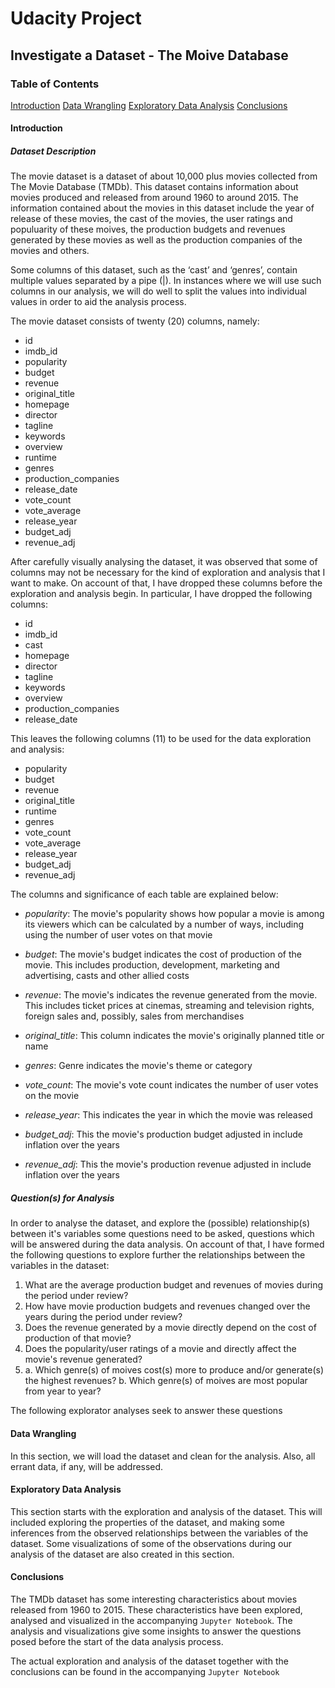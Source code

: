 # Udacity Project
## Investigate a Dataset - The Moive Database

### Table of Contents

[Introduction](#intro)
[Data Wrangling](#wrangling)
[Exploratory Data Analysis](#eda)
[Conclusions](#conclusions)

<a id="intro"></a>

#### Introduction

##### Dataset Description

The movie dataset is a dataset of about 10,000 plus movies collected from The Movie Database (TMDb). This dataset contains information about movies produced and released from around 1960 to around 2015. The information contained about the movies in this dataset include the year of release of these movies, the cast of the movies, the user ratings and populuarity of these moives, the production budgets and revenues generated by these movies as well as the production companies of the movies and others.

Some columns of this dataset, such as the ‘cast’ and ‘genres’, contain multiple values separated by a pipe (|). In instances where we will use such columns in our analysis, we will do well to split the values into individual values in order to aid the analysis process.

The movie dataset consists of twenty (20) columns, namely:

- id
- imdb_id
- popularity
- budget
- revenue
- original_title
- homepage
- director
- tagline
- keywords
- overview
- runtime
- genres
- production_companies
- release_date
- vote_count
- vote_average
- release_year
- budget_adj
- revenue_adj

After carefully visually analysing the dataset, it was observed that some of columns may not be necessary for the kind of exploration and analysis that I want to make. On account of that, I have dropped these columns before the exploration and analysis begin. In particular, I have dropped the following columns:

- id
- imdb_id
- cast
- homepage
- director
- tagline
- keywords
- overview
- production_companies
- release_date

This leaves the following columns (11) to be used for the data exploration and analysis:

- popularity
- budget
- revenue
- original_title
- runtime
- genres
- vote_count
- vote_average
- release_year
- budget_adj
- revenue_adj

The columns and significance of each table are explained below:

- _popularity_: The movie's popularity shows how popular a movie is among its viewers which can be calculated by a number of ways, including using the number of user votes on that movie

- _budget_: The movie's budget indicates the cost of production of the movie. This includes production, development, marketing and advertising, casts and other allied costs

- _revenue_: The movie's indicates the revenue generated from the movie. This includes ticket prices at cinemas, streaming and television rights, foreign sales and, possibly, sales from merchandises

- _original_title_: This column indicates the movie's originally planned title or name

- _genres_: Genre indicates the movie's theme or category

- _vote_count_: The movie's vote count indicates the number of user votes on the movie

- _release_year_: This indicates the year in which the movie was released

- _budget_adj_: This the movie's production budget adjusted in include inflation over the years

- _revenue_adj_: This the movie's production revenue adjusted in include inflation over the years

##### Question(s) for Analysis

In order to analyse the dataset, and explore the (possible) relationship(s) between it's variables some questions need to be asked, questions which will be answered during the data analysis. On account of that, I have formed the following questions to explore further the relationships between the variables in the dataset:

1. What are the average production budget and revenues of movies during the period under review?
1. How have movie production budgets and revenues changed over the years during the period under review?
1. Does the revenue generated by a movie directly depend on the cost of production of that movie?
1. Does the popularity/user ratings of a movie and directly affect the movie's revenue generated?
1. a. Which genre(s) of moives cost(s) more to produce and/or generate(s) the highest revenues?
   b. Which genre(s) of moives are most popular from year to year?

The following explorator analyses seek to answer these questions

<a id='wrangling'></a>

#### Data Wrangling

In this section, we will load the dataset and clean for the analysis. Also, all errant data, if any, will be addressed.

<a id='eda'></a>

#### Exploratory Data Analysis

This section starts with the exploration and analysis of the dataset. This will included exploring the properties of the dataset, and making some inferences from the observed relationships between the variables of the dataset. Some visualizations of some of the observations during our analysis of the dataset are also created in this section.

<a id='conclusions'></a>

#### Conclusions

The TMDb dataset has some interesting characteristics about movies released from 1960 to 2015. These characteristics have been explored, analysed and visualized in the accompanying `Jupyter Notebook`. The analysis and visualizations give some insights to answer the questions posed before the start of the data analysis process.

The actual exploration and analysis of the dataset together with the conclusions can be found in the accompanying `Jupyter Notebook`
